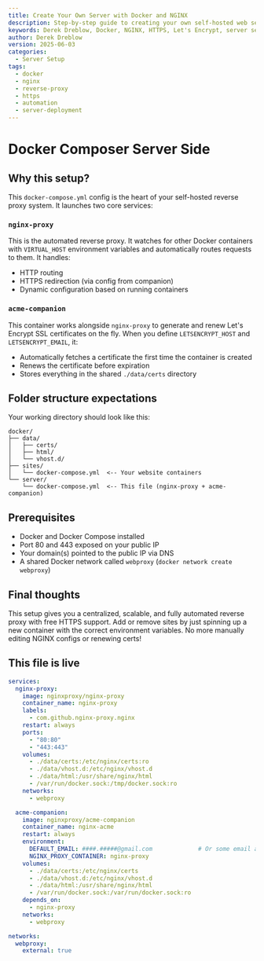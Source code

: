 ```yaml
---
title: Create Your Own Server with Docker and NGINX
description: Step-by-step guide to creating your own self-hosted web server using Docker, NGINX, and automatic HTTPS with Let's Encrypt. This portion is the docker compose file to support server side functionality.
keywords: Derek Dreblow, Docker, NGINX, HTTPS, Let's Encrypt, server setup, self-hosting, reverse proxy
author: Derek Dreblow
version: 2025-06-03
categories:
  - Server Setup
tags:
  - docker
  - nginx
  - reverse-proxy
  - https
  - automation
  - server-deployment
---
```


# Docker Composer Server Side

## Why this setup?

This `docker-compose.yml` config is the heart of your self-hosted reverse proxy system. It launches two core services:

### `nginx-proxy`
This is the automated reverse proxy. It watches for other Docker containers with `VIRTUAL_HOST` environment variables and automatically routes requests to them. It handles:

- HTTP routing
- HTTPS redirection (via config from companion)
- Dynamic configuration based on running containers

### `acme-companion`
This container works alongside `nginx-proxy` to generate and renew Let's Encrypt SSL certificates on the fly. When you define `LETSENCRYPT_HOST` and `LETSENCRYPT_EMAIL`, it:

- Automatically fetches a certificate the first time the container is created
- Renews the certificate before expiration
- Stores everything in the shared `./data/certs` directory

## Folder structure expectations

Your working directory should look like this:

```
docker/
├── data/
│   ├── certs/
│   ├── html/
│   └── vhost.d/
├── sites/
│   └── docker-compose.yml  <-- Your website containers
└── server/
    └── docker-compose.yml  <-- This file (nginx-proxy + acme-companion)
```

## Prerequisites

- Docker and Docker Compose installed
- Port 80 and 443 exposed on your public IP
- Your domain(s) pointed to the public IP via DNS
- A shared Docker network called `webproxy` (`docker network create webproxy`)

## Final thoughts

This setup gives you a centralized, scalable, and fully automated reverse proxy with free HTTPS support. Add or remove sites by just spinning up a new container with the correct environment variables. No more manually editing NGINX configs or renewing certs!

## This file is live
```yml
services:
  nginx-proxy:
    image: nginxproxy/nginx-proxy
    container_name: nginx-proxy
    labels:
      - com.github.nginx-proxy.nginx
    restart: always
    ports:
      - "80:80"
      - "443:443"
    volumes:
      - ./data/certs:/etc/nginx/certs:ro
      - ./data/vhost.d:/etc/nginx/vhost.d
      - ./data/html:/usr/share/nginx/html
      - /var/run/docker.sock:/tmp/docker.sock:ro
    networks:
      - webproxy

  acme-companion:
    image: nginxproxy/acme-companion
    container_name: nginx-acme
    restart: always
    environment:
      DEFAULT_EMAIL: ####.#####@gmail.com             # Or some email address
      NGINX_PROXY_CONTAINER: nginx-proxy
    volumes:
      - ./data/certs:/etc/nginx/certs
      - ./data/vhost.d:/etc/nginx/vhost.d
      - ./data/html:/usr/share/nginx/html
      - /var/run/docker.sock:/var/run/docker.sock:ro
    depends_on:
      - nginx-proxy
    networks:
      - webproxy

networks:
  webproxy:
    external: true
```